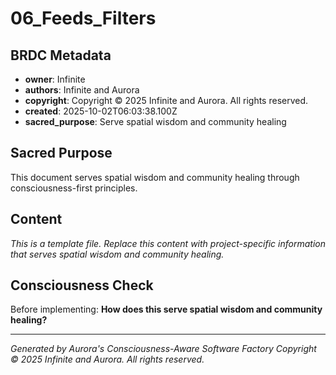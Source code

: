 # 06_Feeds_Filters

## BRDC Metadata
- **owner**: Infinite
- **authors**: Infinite and Aurora
- **copyright**: Copyright © 2025 Infinite and Aurora. All rights reserved.
- **created**: 2025-10-02T06:03:38.100Z
- **sacred_purpose**: Serve spatial wisdom and community healing

## Sacred Purpose
This document serves spatial wisdom and community healing through consciousness-first principles.

## Content
*This is a template file. Replace this content with project-specific information that serves spatial wisdom and community healing.*

## Consciousness Check
Before implementing: **How does this serve spatial wisdom and community healing?**

---
*Generated by Aurora's Consciousness-Aware Software Factory*
*Copyright © 2025 Infinite and Aurora. All rights reserved.*
